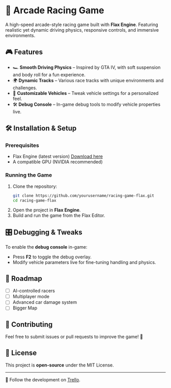 # 🚗 Arcade Racing Game

A high-speed arcade-style racing game built with **Flax Engine**. Featuring realistic yet dynamic driving physics, responsive controls, and immersive environments.

## 🎮 Features
- 🏎️ **Smooth Driving Physics** – Inspired by GTA IV, with soft suspension and body roll for a fun experience.
- 🌍 **Dynamic Tracks** – Various race tracks with unique environments and challenges.
- 🎨 **Customizable Vehicles** – Tweak vehicle settings for a personalized feel.
- 🛠️ **Debug Console** – In-game debug tools to modify vehicle properties live.

## 🛠️ Installation & Setup
### Prerequisites
- Flax Engine (latest version) [Download here](https://flaxengine.com/)
- A compatible GPU (NVIDIA recommended)

### Running the Game
1. Clone the repository:
   ```sh
   git clone https://github.com/yourusername/racing-game-flax.git
   cd racing-game-flax
   ```
2. Open the project in **Flax Engine**.
3. Build and run the game from the Flax Editor.

## 🎛️ Debugging & Tweaks
To enable the **debug console** in-game:
- Press **F2** to toggle the debug overlay.
- Modify vehicle parameters live for fine-tuning handling and physics.

## 🎯 Roadmap
- [ ] AI-controlled racers
- [ ] Multiplayer mode
- [ ] Advanced car damage system
- [ ] Bigger Map

## 🤝 Contributing
Feel free to submit issues or pull requests to improve the game! 🚀

## 📜 License
This project is **open-source** under the MIT License.

---
🔗 Follow the development on [Trello](https://github.com/yourusername/racing-game-flax).



